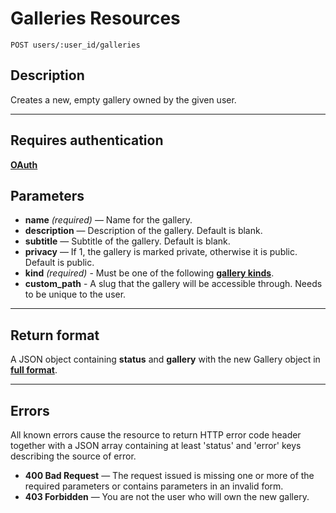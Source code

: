 # Galleries Resources

    POST users/:user_id/galleries

## Description

Creates a new, empty gallery owned by the given user.

***

## Requires authentication
 **[OAuth][]**

## Parameters

- **name** _(required)_ — Name for the gallery.
- **description** — Description of the gallery.  Default is blank.
- **subtitle** — Subtitle of the gallery.  Default is blank.
- **privacy** — If 1, the gallery is marked private, otherwise it is public.  Default is public.
- **kind** _(required)_ - Must be one of the following **[gallery kinds][]**.
- **custom_path** - A slug that the gallery will be accessible through.  Needs to be unique to the user.

***

## Return format
A JSON object containing **status** and **gallery** with the new Gallery object in **[full format][]**.

***

## Errors
All known errors cause the resource to return HTTP error code header together with a JSON array containing at least 'status' and 'error' keys describing the source of error.

- **400 Bad Request** — The request issued is missing one or more of the required parameters or contains parameters in an invalid form.
- **403 Forbidden** — You are not the user who will own the new gallery.


[OAuth]: https://github.com/500px/api-documentation/tree/master/authentication
[full format]: https://github.com/500px/api-documentation/blob/master/basics/formats_and_terms.md#full-format-3
[gallery kinds]: https://github.com/500px/api-documentation/blob/master/basics/formats_and_terms.md#gallery-kinds
